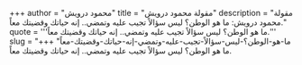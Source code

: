 +++
author = "محمود درويش"
title = "مقولة محمود درويش"
description = "مقولة محمود درويش: ما هو الوطن؟ ليس سؤالاً تجيب عليه وتمضي.. إنه حياتك وقضيتك معاً."
quote = '''ما هو الوطن؟ ليس سؤالاً تجيب عليه وتمضي.. إنه حياتك وقضيتك معاً.''' 
slug = "ما-هو-الوطن؟-ليس-سؤالاً-تجيب-عليه-وتمضي-إنه-حياتك-وقضيتك-معاً"
+++
ما هو الوطن؟ ليس سؤالاً تجيب عليه وتمضي.. إنه حياتك وقضيتك معاً.

